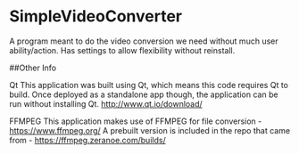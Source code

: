 # SimpleVideoConverter
A program meant to do the video conversion we need without much user ability/action. Has settings to allow flexibility without reinstall.

##Other Info

Qt
This application was built using Qt, which means this code requires Qt to build. Once deployed as a standalone app though, the application can be run without installing Qt.
http://www.qt.io/download/

FFMPEG
This application makes use of FFMPEG for file conversion - https://www.ffmpeg.org/
A prebuilt version is included in the repo that came from - https://ffmpeg.zeranoe.com/builds/
